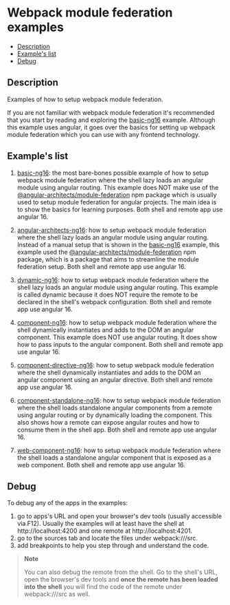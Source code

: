 # Webpack module federation examples

- [Description](#description)
- [Example's list](#examples-list)
- [Debug](#debug)

## Description 

Examples of how to setup webpack module federation. 

If you are not familiar with webpack module federation it's recommended that you start by reading and exploring the [basic-ng16](/basic-ng16/README.md) example. Although this example uses angular, it goes over the basics for setting up webpack module federation which you can use with any frontend technology.

## Example's list

1) [basic-ng16](/basic-ng16/README.md): the most bare-bones possible example of how to setup webpack module federation where the shell lazy loads an angular module using angular routing. This example does NOT make use of the [@angular-architects/module-federation](https://www.npmjs.com/package/@angular-architects/module-federation) npm package which is usually used to setup module federation for angular projects. The main idea is to show the basics for learning purposes. Both shell and remote app use angular 16. 
   
2) [angular-architects-ng16](/angular-architects-ng16/README.md): how to setup webpack module federation where the shell lazy loads an angular module using angular routing. Instead of a manual setup that is shown in the [basic-ng16](/basic-ng16/README.md) example, this example used the [@angular-architects/module-federation](https://www.npmjs.com/package/@angular-architects/module-federation) npm package, which is a package that aims to streamline the module federation setup. Both shell and remote app use angular 16. 

3) [dynamic-ng16](/dynamic-ng16/README.md): how to setup webpack module federation where the shell lazy loads an angular module using angular routing. This example is called dynamic because it does NOT require the remote to be declared in the shell's webpack configuration. Both shell and remote app use angular 16. 
 
4) [component-ng16](/component-ng16/README.md): how to setup webpack module federation where the shell dynamically instantiates and adds to the DOM an angular component. This example does NOT use angular routing. It does show how to pass inputs to the angular component. Both shell and remote app use angular 16. 

5) [component-directive-ng16](/component-directive-ng16/README.md): how to setup webpack module federation where the shell dynamically instantiates and adds to the DOM an angular component using an angular directive. Both shell and remote app use angular 16. 

6) [component-standalone-ng16](/component-standalone-ng16/README.md): how to setup webpack module federation where the shell loads standalone angular components from a remote using angular routing or by dynamically loading the component. This also shows how a remote can expose angular routes and how to consume them in the shell app. Both shell and remote app use angular 16.

7) [web-component-ng16](/web-component-ng16/README.md): how to setup webpack module federation where the shell loads a standalone angular component that is exposed as a web component. Both shell and remote app use angular 16.

## Debug

To debug any of the apps in the examples:
1) go to apps's URL and open your browser's dev tools (usually accessible via F12). Usually the examples will at least have the shell at http://localhost:4200 and one remote at http://localhost:4201.
2) go to the sources tab and locate the files under webpack:///src.
3) add breakpoints to help you step through and understand the code.

> **Note**
>
> You can also debug the remote from the shell. Go to the shell's URL, open the browser's dev tools and **once the remote has been loaded into the shell** you will find the code of the remote under webpack:///src as well.
> 